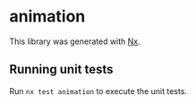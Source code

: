 # animation

This library was generated with [Nx](https://nx.dev).

## Running unit tests

Run `nx test animation` to execute the unit tests.
